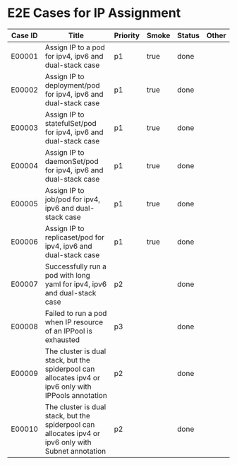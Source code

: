 # E2E Cases for IP Assignment

| Case ID | Title                                                                                                 | Priority | Smoke | Status |    Other    |
|---------|-------------------------------------------------------------------------------------------------------|----------|-------|--------|-------------|
| E00001  | Assign IP to a pod for ipv4, ipv6 and dual-stack case                                                 | p1       | true  | done   |             |
| E00002  | Assign IP to deployment/pod for ipv4, ipv6 and dual-stack case                                        | p1       | true  | done   |             |
| E00003  | Assign IP to statefulSet/pod for ipv4, ipv6 and dual-stack case                                       | p1       | true  | done   |             |
| E00004  | Assign IP to daemonSet/pod for ipv4, ipv6 and dual-stack case                                         | p1       | true  | done   |             |
| E00005  | Assign IP to job/pod for ipv4, ipv6 and dual-stack case                                               | p1       | true  | done   |             |
| E00006  | Assign IP to replicaset/pod for ipv4, ipv6 and dual-stack case                                        | p1       | true  | done   |             |
| E00007  | Successfully run a pod with long yaml for ipv4, ipv6 and dual-stack case                              | p2       |       | done   |             |
| E00008  | Failed to run a pod when IP resource of an IPPool is exhausted                                        | p3       |       | done   |             |
| E00009  | The cluster is dual stack, but the spiderpool can allocates ipv4 or ipv6 only with IPPools annotation | p2       |       | done   |             |
| E00010  | The cluster is dual stack, but the spiderpool can allocates ipv4 or ipv6 only with Subnet annotation  | p2       |       | done   |             |
